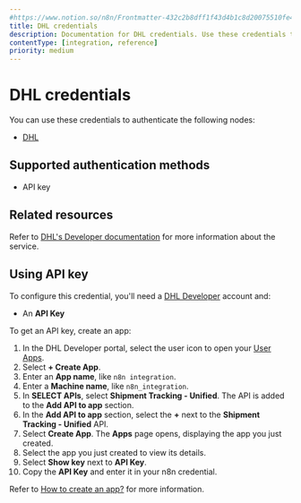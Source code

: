 ```yaml
---
#https://www.notion.so/n8n/Frontmatter-432c2b8dff1f43d4b1c8d20075510fe4
title: DHL credentials
description: Documentation for DHL credentials. Use these credentials to authenticate DHL in n8n, a workflow automation platform.
contentType: [integration, reference]
priority: medium
---
```


# DHL credentials

You can use these credentials to authenticate the following nodes:

- [DHL](/integrations/builtin/app-nodes/n8n-nodes-base.dhl.md)

## Supported authentication methods

- API key

## Related resources

Refer to [DHL's Developer documentation](https://support-developer.dhl.com/support/home) for more information about the service.

## Using API key

To configure this credential, you'll need a [DHL Developer](https://developer.dhl.com/user/register) account and:

- An **API Key**

To get an API key, create an app:

1. In the DHL Developer portal, select the user icon to open your [User Apps](https://developer.dhl.com/user/apps).
2. Select **+ Create App**.
3. Enter an **App name**, like `n8n integration`.
4. Enter a **Machine name**, like `n8n_integration`.
4. In **SELECT APIs**, select **Shipment Tracking - Unified**. The API is added to the **Add API to app** section.
5. In the **Add API to app** section, select the **+** next to the **Shipment Tracking - Unified** API.
6. Select **Create App**. The **Apps** page opens, displaying the app you just created.
7. Select the app you just created to view its details.
8. Select **Show key** next to **API Key**.
9. Copy the **API Key** and enter it in your n8n credential.

Refer to [How to create an app?](https://support-developer.dhl.com/support/solutions/articles/47001177011-how-to-create-an-app-) for more information.
